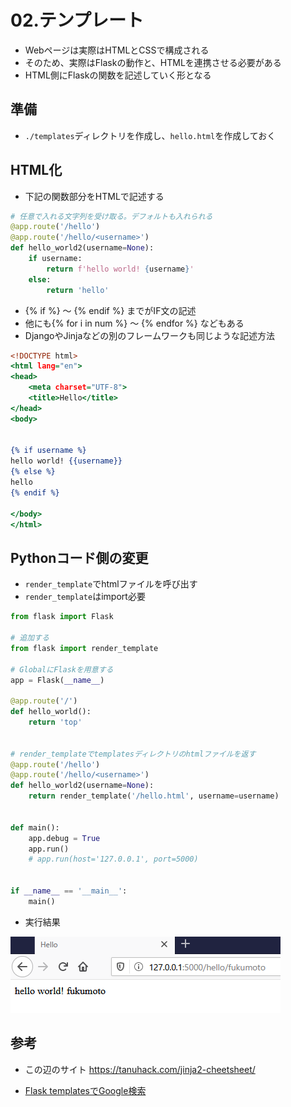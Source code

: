 # 02.テンプレート
- Webページは実際はHTMLとCSSで構成される
- そのため、実際はFlaskの動作と、HTMLを連携させる必要がある
- HTML側にFlaskの関数を記述していく形となる


## 準備
- `./templates`ディレクトリを作成し、`hello.html`を作成しておく


## HTML化
- 下記の関数部分をHTMLで記述する

```python
# 任意で入れる文字列を受け取る。デフォルトも入れられる
@app.route('/hello')
@app.route('/hello/<username>')
def hello_world2(username=None):
    if username:
        return f'hello world! {username}'
    else:
        return 'hello'
```

- {\% if \%} ～ {\% endif \%} までがIF文の記述
- 他にも{\% for i in num \%} ～ {\% endfor \%} などもある
- DjangoやJinjaなどの別のフレームワークも同じような記述方法

```html:hello.html
<!DOCTYPE html>
<html lang="en">
<head>
    <meta charset="UTF-8">
    <title>Hello</title>
</head>
<body>


{% if username %}
hello world! {{username}}
{% else %}
hello
{% endif %}
    
</body>
</html>
```

## Pythonコード側の変更
- `render_template`でhtmlファイルを呼び出す
- `render_template`はimport必要
 
```python
from flask import Flask

# 追加する
from flask import render_template

# GlobalにFlaskを用意する
app = Flask(__name__)

@app.route('/')
def hello_world():
    return 'top'


# render_templateでtemplatesディレクトリのhtmlファイルを返す
@app.route('/hello')
@app.route('/hello/<username>')
def hello_world2(username=None):
    return render_template('/hello.html', username=username)


def main():
    app.debug = True
    app.run()
    # app.run(host='127.0.0.1', port=5000)


if __name__ == '__main__':
    main()
```

- 実行結果

![alt text](image/02.テンプレート/image.png)



## 参考
- この辺のサイト
  https://tanuhack.com/jinja2-cheetsheet/
  
- [Flask templatesでGoogle検索](https://www.google.com/search?rlz=1C1QABZ_jaJP898JP898&sxsrf=ALeKk007kgixaGbOYbT04EOneemUjyy_7Q%3A1597485670083&ei=ZrI3X73HBM_7wAO04aP4AQ&q=flask+template+&oq=flask+template+&gs_lcp=CgZwc3ktYWIQAzIECCMQJzICCAAyAggAMgIIADICCAAyAggAMgIIADICCABQ7xRY7xRgyxZoAHAAeACAAWeIAWeSAQMwLjGYAQCgAQGqAQdnd3Mtd2l6wAEB&sclient=psy-ab&ved=0ahUKEwi9kpjv-ZzrAhXPPXAKHbTwCB8Q4dUDCAw&uact=5)